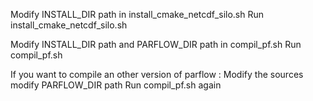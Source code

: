 Modify INSTALL_DIR path in install_cmake_netcdf_silo.sh
Run install_cmake_netcdf_silo.sh

Modify INSTALL_DIR path and PARFLOW_DIR path in compil_pf.sh 
Run compil_pf.sh

If you want to compile an other version of parflow :
Modify the sources
modify PARFLOW_DIR path
Run compil_pf.sh again
